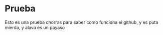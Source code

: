 # Prueba
Esto es una prueba chorras para saber como funciona el github, y es puta mierda, y alava es un payaso
